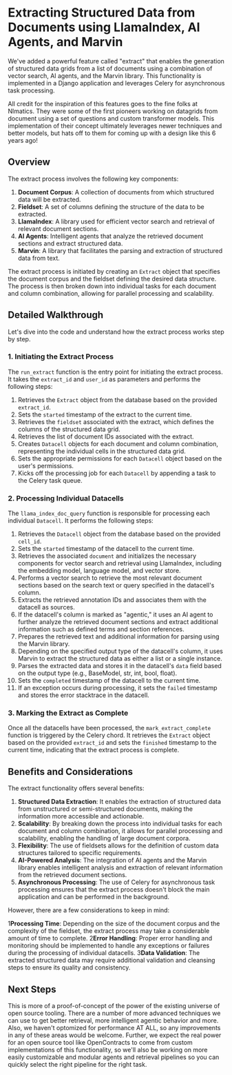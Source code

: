 # Extracting Structured Data from Documents using LlamaIndex, AI Agents, and Marvin

We've added a powerful feature called "extract" that enables the generation of structured data grids from a list of 
documents using a combination of vector search, AI agents, and the Marvin library. This functionality is implemented in 
a Django application and leverages Celery for asynchronous task processing.

All credit for the inspiration of this features goes to the fine folks at Nlmatics. They were some of the first pioneers 
working on datagrids from document using a set of questions and custom transformer models. This implementation of their
concept ultimately leverages newer techniques and better models, but hats off to them for coming up with a design like 
this 6 years ago! 

## Overview

The extract process involves the following key components:

1. **Document Corpus**: A collection of documents from which structured data will be extracted.
2. **Fieldset**: A set of columns defining the structure of the data to be extracted.
3. **LlamaIndex**: A library used for efficient vector search and retrieval of relevant document sections.
4. **AI Agents**: Intelligent agents that analyze the retrieved document sections and extract structured data.
5. **Marvin**: A library that facilitates the parsing and extraction of structured data from text.

The extract process is initiated by creating an `Extract` object that specifies the document corpus and the fieldset defining the desired data structure. The process is then broken down into individual tasks for each document and column combination, allowing for parallel processing and scalability.

## Detailed Walkthrough

Let's dive into the code and understand how the extract process works step by step.

### 1. Initiating the Extract Process

The `run_extract` function is the entry point for initiating the extract process. It takes the `extract_id` and `user_id` as parameters and performs the following steps:

1. Retrieves the `Extract` object from the database based on the provided `extract_id`.
2. Sets the `started` timestamp of the extract to the current time.
3. Retrieves the `fieldset` associated with the extract, which defines the columns of the structured data grid.
4. Retrieves the list of document IDs associated with the extract.
5. Creates `Datacell` objects for each document and column combination, representing the individual cells in the structured data grid.
6. Sets the appropriate permissions for each `Datacell` object based on the user's permissions.
7. Kicks off the processing job for each `Datacell` by appending a task to the Celery task queue.

### 2. Processing Individual Datacells

The `llama_index_doc_query` function is responsible for processing each individual `Datacell`. It performs the following steps:

1. Retrieves the `Datacell` object from the database based on the provided `cell_id`.
2. Sets the `started` timestamp of the datacell to the current time.
3. Retrieves the associated `document` and initializes the necessary components for vector search and retrieval using LlamaIndex, including the embedding model, language model, and vector store.
4. Performs a vector search to retrieve the most relevant document sections based on the search text or query specified in the datacell's column.
5. Extracts the retrieved annotation IDs and associates them with the datacell as sources.
6. If the datacell's column is marked as "agentic," it uses an AI agent to further analyze the retrieved document sections and extract additional information such as defined terms and section references.
7. Prepares the retrieved text and additional information for parsing using the Marvin library.
8. Depending on the specified output type of the datacell's column, it uses Marvin to extract the structured data as either a list or a single instance.
9. Parses the extracted data and stores it in the datacell's `data` field based on the output type (e.g., BaseModel, str, int, bool, float).
10. Sets the `completed` timestamp of the datacell to the current time.
11. If an exception occurs during processing, it sets the `failed` timestamp and stores the error stacktrace in the datacell.

### 3. Marking the Extract as Complete

Once all the datacells have been processed, the `mark_extract_complete` function is triggered by the Celery chord. It retrieves the `Extract` object based on the provided `extract_id` and sets the `finished` timestamp to the current time, indicating that the extract process is complete.

## Benefits and Considerations

The extract functionality offers several benefits:

1. **Structured Data Extraction**: It enables the extraction of structured data from unstructured or semi-structured documents, making the information more accessible and actionable.
2. **Scalability**: By breaking down the process into individual tasks for each document and column combination, it allows for parallel processing and scalability, enabling the handling of large document corpora.
3. **Flexibility**: The use of fieldsets allows for the definition of custom data structures tailored to specific requirements.
4. **AI-Powered Analysis**: The integration of AI agents and the Marvin library enables intelligent analysis and extraction of relevant information from the retrieved document sections.
5. **Asynchronous Processing**: The use of Celery for asynchronous task processing ensures that the extract process doesn't block the main application and can be performed in the background.

However, there are a few considerations to keep in mind:

1**Processing Time**: Depending on the size of the document corpus and the complexity of the fieldset, the extract process may take a considerable amount of time to complete.
2**Error Handling**: Proper error handling and monitoring should be implemented to handle any exceptions or failures during the processing of individual datacells.
3**Data Validation**: The extracted structured data may require additional validation and cleansing steps to ensure its quality and consistency.

## Next Steps

This is more of a proof-of-concept of the power of the existing universe of open source tooling. There are a number of more 
advanced techniques we can use to get better retrieval, more intelligent agentic behavior and more. Also, we haven't optomized 
for performance AT ALL, so any improvements in any of these areas would be welcome. Further, we expect the real power for 
an open source tool like OpenContracts to come from custom implementations of this functionality, so we'll also be working 
on more easily customizable and modular agents and retrieval pipelines so you can quickly select the right pipeline for the 
right task.

